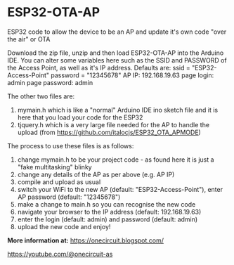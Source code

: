 # ESP32-OTA-AP
ESP32 code to allow the device to be an AP and update it's own code "over the air" or OTA

Download the zip file, unzip and then load ESP32-OTA-AP into the Arduino IDE. You can alter some variables here such as the SSID and PASSWORD of the Access Point, as well as it's IP address. Defaults are:
ssid = "ESP32-Access-Point"
password = "12345678"
AP IP: 192.168.19.63
page login: admin
page password: admin

The other two files are:

1. mymain.h which is like a "normal" Arduino IDE ino sketch file and it is here that you load your code for the ESP32
2. tjquery.h which is a very large file needed for the AP to handle the upload (from https://github.com/italocjs/ESP32_OTA_APMODE)

The process to use these files is as follows:

1. change mymain.h to be your project code - as found here it is just a "fake multitasking" blinky
2. change any details of the AP as per above (e.g. AP IP)
3. compile and upload as usual
4. switch your WiFi to the new AP (default: "ESP32-Access-Point"), enter AP password (default: "12345678")
5. make a change to main.h so you can recognise the new code
6. navigate your browser to the IP address (default: 192.168.19.63)
7. enter the login (default: admin) and password (default: admin)
8. upload the new code and enjoy!

**More information at:**
https://onecircuit.blogspot.com/

https://youtube.com/@onecircuit-as

